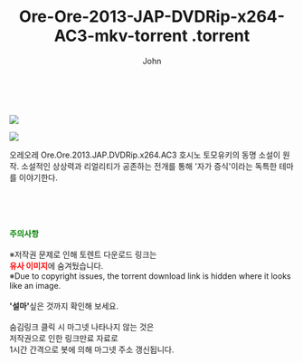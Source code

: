 ﻿---
layout: post
title:  "                   Ore-Ore-2013-JAP-DVDRip-x264-AC3-mkv-torrent                .torrent"
author: John
categories: [ 영화 ]
tags: [  ]
image: https://torrentrj57.com/uploadfile/full/a9082c0c55b1d0464b8534a9fb4e008e303e0044.jpg"/></p><p><img src="https://torrentrj57.com/uploadfile/full/e9d43668faba4333eb93ee98d63099ec4cfa09c6.jpg 
description: "                   Ore-Ore-2013-JAP-DVDRip-x264-AC3-mkv-torrent                 torrent 정보 공유"
toc: true
toc_sticky: true
---

<br>
<p><img src="https://torrentrj57.com/uploadfile/full/a9082c0c55b1d0464b8534a9fb4e008e303e0044.jpg"/></p><p><img src="https://torrentrj57.com/uploadfile/full/e9d43668faba4333eb93ee98d63099ec4cfa09c6.jpg"/></p>
 오레오레 Ore.Ore.2013.JAP.DVDRip.x264.AC3 호시노 토모유키의 동명 소설이 원작. 소설적인 상상력과 리얼리티가 공존하는 전개를 통해 '자가 증식'이라는 독특한 테마를 이야기한다. 
    
<br><br><br>
<p data-ke-size="size16"><b><span style="color: green;">주의사항</span></b><br /><br />※저작권 문제로 인해 토렌트 다운로드 링크는<br /><b><span style="color: red;">유사 이미지</span></b>에 숨겨뒀습니다.<br />※Due to copyright issues, the torrent download link is hidden where it looks like an image.<br /><br /><b>'설마'</b>싶은 것까지 확인해 보세요.<br /><br />숨김링크 클릭 시 마그넷 나타나지 않는 것은<br />저작권으로 인한 링크만료 자료로<br />1시간 간격으로 봇에 의해 마그넷 주소 갱신됩니다.</p>
